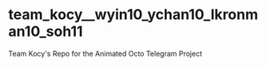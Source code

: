 # team_kocy__wyin10_ychan10_lkronman10_soh11
Team Kocy's Repo for the Animated Octo Telegram Project
